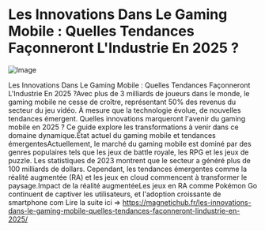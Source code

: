 # Les Innovations Dans Le Gaming Mobile : Quelles Tendances Façonneront L'Industrie En 2025 ?

![Image](https://images.pexels.com/photos/3165335/pexels-photo-3165335.jpeg?auto=compress&cs=tinysrgb&h=650&w=940)

Les Innovations Dans Le Gaming Mobile : Quelles Tendances Façonneront L'Industrie En 2025 ?Avec plus de 3 milliards de joueurs dans le monde, le gaming mobile ne cesse de croître, représentant 50% des revenus du secteur du jeu vidéo. À mesure que la technologie évolue, de nouvelles tendances émergent. Quelles innovations marqueront l'avenir du gaming mobile en 2025 ? Ce guide explore les transformations à venir dans ce domaine dynamique.État actuel du gaming mobile et tendances émergentesActuellement, le marché du gaming mobile est dominé par des genres populaires tels que les jeux de battle royale, les RPG et les jeux de puzzle. Les statistiques de 2023 montrent que le secteur a généré plus de 100 milliards de dollars. Cependant, les tendances émergentes comme la réalité augmentée (RA) et les jeux en cloud commencent à transformer le paysage.Impact de la réalité augmentéeLes jeux en RA comme Pokémon Go continuent de captiver les utilisateurs, et l'adoption croissante de smartphone com Lire la suite ici => https://magnetichub.fr/les-innovations-dans-le-gaming-mobile-quelles-tendances-faconneront-lindustrie-en-2025/
